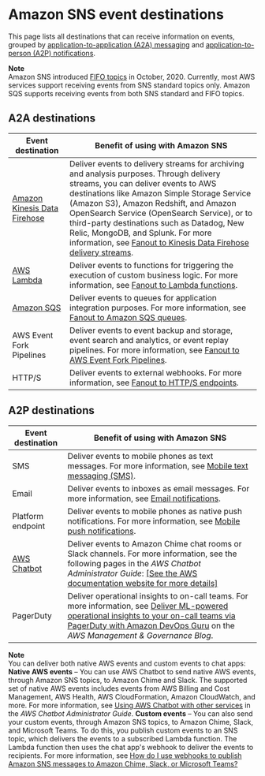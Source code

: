 # Amazon SNS event destinations<a name="sns-event-destinations"></a>

This page lists all destinations that can receive information on events, grouped by [application\-to\-application \(A2A\) messaging](sns-system-to-system-messaging.md) and [application\-to\-person \(A2P\) notifications](sns-user-notifications.md)\.

**Note**  
Amazon SNS introduced [FIFO topics](sns-fifo-topics.md) in October, 2020\. Currently, most AWS services support receiving events from SNS standard topics only\. Amazon SQS supports receiving events from both SNS standard and FIFO topics\.

## A2A destinations<a name="sns-event-destinations-a2a"></a>


| Event destination | Benefit of using with Amazon SNS | 
| --- | --- | 
|  [Amazon Kinesis Data Firehose](https://docs.aws.amazon.com/firehose/latest/dev/what-is-this-service.html)  |  Deliver events to delivery streams for archiving and analysis purposes\. Through delivery streams, you can deliver events to AWS destinations like Amazon Simple Storage Service \(Amazon S3\), Amazon Redshift, and Amazon OpenSearch Service \(OpenSearch Service\), or to third\-party destinations such as Datadog, New Relic, MongoDB, and Splunk\. For more information, see [Fanout to Kinesis Data Firehose delivery streams](sns-firehose-as-subscriber.md)\.  | 
|  [AWS Lambda](https://docs.aws.amazon.com/lambda/latest/dg/welcome.html)  |  Deliver events to functions for triggering the execution of custom business logic\. For more information, see [Fanout to Lambda functions](sns-lambda-as-subscriber.md)\.  | 
|  [Amazon SQS](https://docs.aws.amazon.com/AWSSimpleQueueService/latest/SQSDeveloperGuide/welcome.html)  |  Deliver events to queues for application integration purposes\. For more information, see [Fanout to Amazon SQS queues](sns-sqs-as-subscriber.md)\.  | 
|  AWS Event Fork Pipelines  |  Deliver events to event backup and storage, event search and analytics, or event replay pipelines\. For more information, see [Fanout to AWS Event Fork Pipelines](sns-fork-pipeline-as-subscriber.md)\.  | 
|  HTTP/S  |  Deliver events to external webhooks\. For more information, see [Fanout to HTTP/S endpoints](sns-http-https-endpoint-as-subscriber.md)\.  | 

## A2P destinations<a name="sns-event-destinations-a2p"></a>


| Event destination | Benefit of using with Amazon SNS | 
| --- | --- | 
|  SMS  |  Deliver events to mobile phones as text messages\. For more information, see [Mobile text messaging \(SMS\)](sns-mobile-phone-number-as-subscriber.md)\.  | 
|  Email  |  Deliver events to inboxes as email messages\. For more information, see [Email notifications](sns-email-notifications.md)\.  | 
|  Platform endpoint  |  Deliver events to mobile phones as native push notifications\. For more information, see [Mobile push notifications](sns-mobile-application-as-subscriber.md)\.  | 
|  [AWS Chatbot](https://docs.aws.amazon.com/chatbot/latest/adminguide/what-is.html)  |  Deliver events to Amazon Chime chat rooms or Slack channels\. For more information, see the following pages in the *AWS Chatbot Administrator Guide*: [\[See the AWS documentation website for more details\]](http://docs.aws.amazon.com/sns/latest/dg/sns-event-destinations.html)  | 
|  PagerDuty  |  Deliver operational insights to on\-call teams\. For more information, see [Deliver ML\-powered operational insights to your on\-call teams via PagerDuty with Amazon DevOps Guru](https://aws.amazon.com/blogs/mt/deliver-ml-powered-operational-insights-to-your-on-call-teams-via-pagerduty-with-amazon-devops-guru/) on the *AWS Management & Governance Blog*\.  | 

**Note**  
You can deliver both native AWS events and custom events to chat apps:  
**Native AWS events** – You can use AWS Chatbot to send native AWS events, through Amazon SNS topics, to Amazon Chime and Slack\. The supported set of native AWS events includes events from AWS Billing and Cost Management, AWS Health, AWS CloudFormation, Amazon CloudWatch, and more\. For more information, see [Using AWS Chatbot with other services](https://docs.aws.amazon.com/chatbot/latest/adminguide/related-services.html) in the *AWS Chatbot Administrator Guide*\.
**Custom events** – You can also send your custom events, through Amazon SNS topics, to Amazon Chime, Slack, and Microsoft Teams\. To do this, you publish custom events to an SNS topic, which delivers the events to a subscribed Lambda function\. The Lambda function then uses the chat app's webhook to deliver the events to recipients\. For more information, see [How do I use webhooks to publish Amazon SNS messages to Amazon Chime, Slack, or Microsoft Teams?](https://aws.amazon.com/premiumsupport/knowledge-center/sns-lambda-webhooks-chime-slack-teams/)